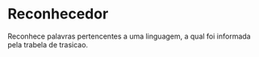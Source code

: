 # Reconhecedor
Reconhece palavras pertencentes a uma linguagem, a qual foi informada pela trabela de trasicao.
